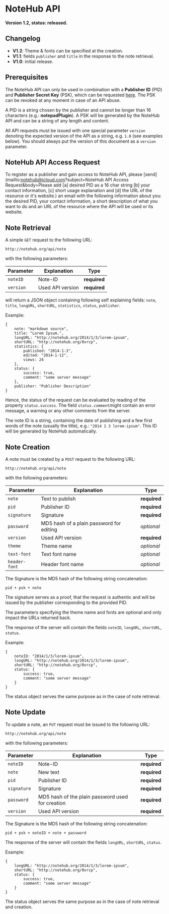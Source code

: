 
# NoteHub API

**Version 1.2, status: released.**

## Changelog

- **V1.2**: Theme & fonts can be specified at the creation.
- **V1.1**: fields `publisher` and `title` in the response to the note retrieval.
- **V1.0**: initial release.

## Prerequisites

The NoteHub API can only be used in combination with a __Publisher ID__ (PID) and __Publisher Secret Key__ (PSK), which can be requested [here](#registration). The PSK can be revoked at any moment in case of an API abuse.

A PID is a string chosen by the publisher and cannot be longer than 16 characters (e.g.: __notepadPlugin__). A PSK will be generated by the NoteHub API and can be a string of any length and content.

All API requests must be issued with one special parameter `version` denoting the expected version of the API as  a string, e.g. `1.0` (see examples below). You should always put the version of this document as a `version` parameter.

## <a name="registration"></a>NoteHub API Access Request
To register as a publisher and gain access to NoteHub API, please [send](mailto:notehub@icloud.com?subject=NoteHub API Access Request&body=Please add [a] desired PID as a 16 char string [b] your contact information, [c] short usage explanation and [d] the URL of the resource or it's website.) an email with the following information about you: the desired PID, your contact information, a short description of what you want to do and an URL of the resource where the API will be used or its website.

## Note Retrieval

A simple `GET` request to the following URL:

    http://notehub.org/api/note

with the following parameters:

Parameter    | Explanation                              | Type
---          | ---                                      | ---
`noteID`     | Note-ID                                           | **required**
`version`    | Used API version                                  | **required**

will return a JSON object containing following self explaining fields: `note`, `title`, `longURL`, `shortURL`, `statistics`, `status`, `publisher`.

Example:

    {
        note: "markdown source",
        title: "Lorem Ipsum.",
        longURL: "http://notehub.org/2014/1/3/lorem-ipsum",
        shortURL: "http://notehub.org/0vrcp",
        statistics: {
            published: "2014-1-3",
            edited: "2014-1-12",
            views: 24
        },
        status: {
            success: true,
            comment: "some server message"
        },
        publisher: "Publisher Description"
    }

Hence, the status of the request can be evaluated by reading of the property `status.success`. The field `status.comment`might contain an error message, a warning or any other comments from the server.

The note ID is a string, containing the date of publishing and a few first words of the note (usually the title), e.g.: `"2014 1 3 lorem-ipsum"`. This ID will be generated by NoteHub automatically.

## Note Creation

A note must be created by a `POST` request to the following URL:

    http://notehub.org/api/note

with the following parameters:

Parameter    | Explanation                              | Type
---          | ---                                      | ---
`note`       | Text to publish                          | **required**
`pid`        | Publisher ID                             | **required**
`signature`  | Signature                                | **required**
`password`   | MD5 hash of a plain password for editing | *optional*
`version`    | Used API version                         | **required**
`theme`      | Theme name                               | *optional*
`text-font`  | Text font name                           | *optional*
`header-font`| Header font name                         | *optional*

The Signature is the MD5 hash of the following string concatenation:

    pid + psk + note

The signature serves as a proof, that the request is authentic and will be issued by the publisher corresponding to the provided PID.

The parameters specifying the theme name and fonts are optional and only impact the URLs returned back.

The response of the server will contain the fields `noteID`, `longURL`, `shortURL`, `status`.

Example:

    {
        noteID: "2014/1/3/lorem-ipsum",
        longURL: "http://notehub.org/2014/1/3/lorem-ipsum",
        shortURL: "http://notehub.org/0vrcp",
        status: {
            success: true,
            comment: "some server message"
        }
    }

The status object serves the same purpose as in the case of note retrieval.

## Note Update

To update a note, an `PUT` request must be issued to the following URL:

    http://notehub.org/api/note

with the following parameters:

Parameter    | Explanation                                       | Type
---          | ---                                               | ---
`noteID`     | Note-ID                                           | **required**
`note`       | New text                                          | **required**
`pid`        | Publisher ID                                      | **required**
`signature`  | Signature                                         | **required**
`password`   | MD5 hash of the plain password used for creation  | **required**
`version`    | Used API version                                  | **required**

The Signature is the MD5 hash of the following string concatenation:

    pid + psk + noteID + note + password


The response of the server will contain the fields `longURL`, `shortURL`, `status`.

Example:

    {
        longURL: "http://notehub.org/2014/1/3/lorem-ipsum",
        shortURL: "http://notehub.org/0vrcp",
        status: {
            success: true,
            comment: "some server message"
        }
    }

The status object serves the same purpose as in the case of note retrieval and creation.
